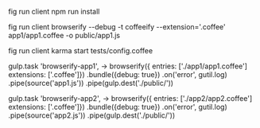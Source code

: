 fig run client npm run install

fig run client browserify --debug -t coffeeify --extension='.coffee' app1/app1.coffee -o public/app1.js

fig run client karma start tests/config.coffee

gulp.task 'browserify-app1', ->
    browserify({
        entries: ['./app1/app1.coffee']
        extensions: ['.coffee']})
        .bundle({debug: true})
        .on('error', gutil.log)
        .pipe(source('app1.js'))
        .pipe(gulp.dest('./public/'))


gulp.task 'browserify-app2', ->
    browserify({
        entries: ['./app2/app2.coffee']
        extensions: ['.coffee']})
        .bundle({debug: true})
        .on('error', gutil.log)
        .pipe(source('app2.js'))
        .pipe(gulp.dest('./public/'))
